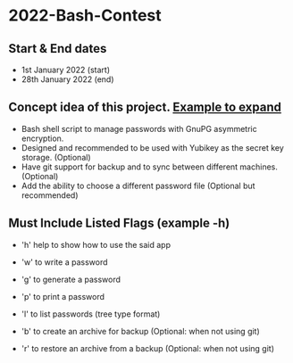 # 2022-Bash-Contest

## Start & End dates
   * 1st January 2022 (start)
   * 28th January 2022 (end)

## Concept idea of this project. [Example to expand](example/tbpm)

   * Bash shell script to manage passwords with GnuPG asymmetric encryption.
   * Designed and recommended to be used with Yubikey as the secret key storage. (Optional)
   * Have git support for backup and to sync between different machines. (Optional)
   * Add the ability to choose a different password file (Optional but recommended)

## Must Include Listed Flags (example -h)

   * 'h' help to show how to use the said app

   * 'w' to write a password
   * 'g' to generate a password
   * 'p' to print a password
   * 'l' to list passwords (tree type format)
   * 'b' to create an archive for backup (Optional: when not using git)
   * 'r' to restore an archive from a backup (Optional: when not using git)

